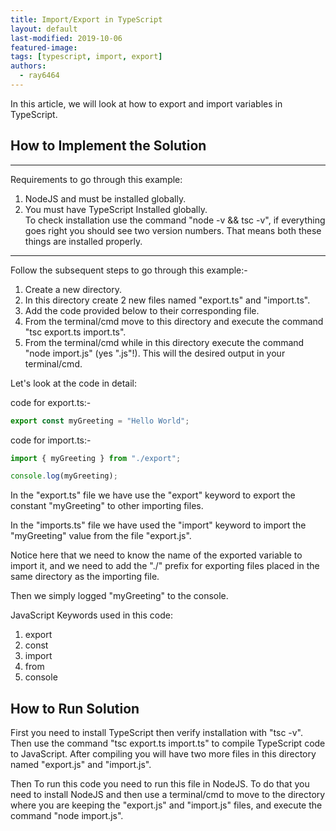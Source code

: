 ```yaml
---
title: Import/Export in TypeScript  
layout: default  
last-modified: 2019-10-06  
featured-image:  
tags: [typescript, import, export]  
authors:  
  - ray6464
---
```


In this article, we will look at how to export and import variables in TypeScript.

## How to Implement the Solution
___
Requirements to go through this example:  
1. NodeJS and must be installed globally.  
2. You must have TypeScript Installed globally.  
To check installation use the command "node -v && tsc -v", if everything goes right you should see two version numbers. That means both these things are installed properly.  
___

Follow the subsequent steps to go through this example:-
1. Create a new directory.  
2. In this directory create 2 new files named "export.ts" and "import.ts".  
3. Add the code provided below to their corresponding file.  
4. From the terminal/cmd move to this directory and execute the command "tsc export.ts import.ts".  
5. From the terminal/cmd while in this directory execute the command "node import.js" (yes ".js"!). This will the desired output in your terminal/cmd.  

Let's look at the code in detail:  

code for export.ts:-  

```javascript
export const myGreeting = "Hello World";

```

code for import.ts:-  

```javascript
import { myGreeting } from "./export";

console.log(myGreeting);

```

In the "export.ts" file we have use the "export" keyword to export the constant "myGreeting" to other importing files.

In the "imports.ts" file we have used the "import" keyword to import the "myGreeting" value from the file "export.js".

Notice here that we need to know the name of the exported variable to import it, and we need to add the "./" prefix for exporting files placed in the same directory as the importing file.

Then we simply logged "myGreeting" to the console.


JavaScript Keywords used in this code:  
1. export  
2. const  
3. import  
4. from  
5. console    

## How to Run Solution

First you need to install TypeScript then verify installation with "tsc -v". Then use the command "tsc export.ts import.ts" to compile TypeScript code to JavaScript. After compiling you will have two more files in this directory named "export.js" and "import.js".

Then To run this code you need to run this file in NodeJS. To do that you need to install NodeJS and then use a terminal/cmd to move to the directory where you are keeping the "export.js" and "import.js" files, and execute the command "node import.js".
